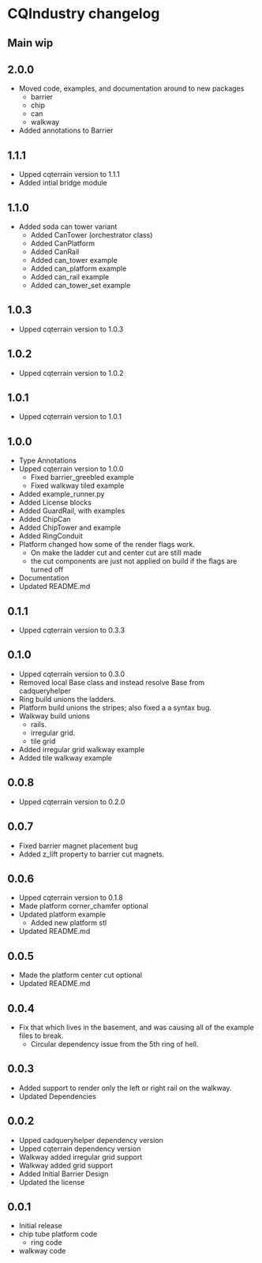 # CQIndustry changelog

## Main wip

## 2.0.0
* Moved code, examples, and documentation around to new packages
  * barrier
  * chip
  * can
  * walkway
* Added annotations to Barrier
  

## 1.1.1
* Upped cqterrain version to 1.1.1
* Added intial bridge module

## 1.1.0
* Added soda can tower variant
  * Added CanTower (orchestrator class)
  * Added CanPlatform
  * Added CanRail
  * Added can_tower example
  * Added can_platform example
  * Added can_rail example
  * Added can_tower_set example

## 1.0.3
* Upped cqterrain version to 1.0.3

## 1.0.2
* Upped cqterrain version to 1.0.2

## 1.0.1
* Upped cqterrain version to 1.0.1

## 1.0.0
* Type Annotations
* Upped cqterrain version to 1.0.0
  * Fixed barrier_greebled example
  * Fixed walkway tiled example
* Added example_runner.py
* Added License blocks
* Added GuardRail, with examples
* Added ChipCan
* Added ChipTower and example
* Added RingConduit
* Platform changed how some of the render flags work. 
  * On make the ladder cut and center cut are still made
  * the cut components are just not applied on build if the flags are turned off
* Documentation
* Updated README.md

## 0.1.1
* Upped cqterrain version to 0.3.3

## 0.1.0
* Upped cqterrain version to 0.3.0
* Removed local Base class and instead resolve Base from cadqueryhelper
* Ring build unions the ladders.
* Platform build unions the stripes; also fixed a a syntax bug.
* Walkway build unions
  * rails.
  * irregular grid.
  * tile grid
* Added irregular grid walkway example
* Added tile walkway example

## 0.0.8
* Upped cqterrain version to 0.2.0

## 0.0.7
* Fixed barrier magnet placement bug
* Added z_lift property to barrier cut magnets.

## 0.0.6
* Upped cqterrain version to 0.1.8
* Made platform corner_chamfer optional
* Updated platform example
  * Added new platform stl
* Updated README.md 

## 0.0.5
* Made the platform center cut optional
* Updated README.md

## 0.0.4
* Fix that which lives in the basement, and was causing all of the example files to break.
  * Circular dependency issue from the 5th ring of hell.

## 0.0.3
* Added support to render only the left or right rail on the walkway.
* Updated Dependencies

## 0.0.2
* Upped cadqueryhelper dependency version
* Upped cqterrain dependency version
* Walkway added irregular grid support
* Walkway added grid support
* Added Initial Barrier Design
* Updated the license

## 0.0.1
* Initial release
* chip tube platform code
  * ring code
* walkway code
